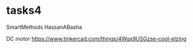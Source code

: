 # tasks4
SmartMethods
HassanABasha

DC motor
https://www.tinkercad.com/things/4Wqx9USGzse-cool-elzing
